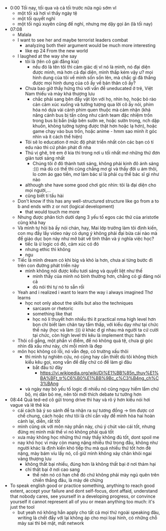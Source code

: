 - 0:00 Tối nay, tối qua và cả tối trước nữa ngủ sớm vl
	- một tối xả hơi vì thấy ngày tệ
	- một tối quyết nghỉ
	- một tối ngủ xuyên cũng để nghỉ, nhưng mẹ dậy gọi ăn (là tối nay)
- 07:08
	- Malala
	- I want to see her and maybe terrorist leaders combat
		- analyzing both their argument would be much more interesting
		- like ep 24 From the new world
	- I laughed at the way she say
		- tôi là (tên cô gái đằng kia)
			- nếu đó là tên tôi thì cảm giác dị vl nó là mình, nó đại diện được mình, mà hơn cả đại diện, mình thấp kém vậy ư? mọi hình dung của tôi về mình sồn sồn lên, mà chắc gì đã thắng được mọi hình dung của cô ấy về bản thân cô ấy?
		- Chưa bao giờ thấy hứng thú với vấn đề uneducated ở trẻ, Việt Nam thiếu và mày khá thượng lưu
			- chắc phải sang bên đấy vật lộn với họ, nhìn họ, hoặc bỏ rào cản cảm xúc xuống và tưởng tượng qua lời cô ấy nói, phim hóa nó dựa vài cảnh phim quen thuộc mà cảm nhận (khả năng cảnh bus bị tấn công như cảnh team đặc nhiệm trốn trong bus bị bắn (nấp bên sườn xe, hoặc sườn trong, nch dập khuôn, không tưởng tượng được thật hơn hoặc lạ hơn), hoặc game chạy vào bus trốn, hoặc anime - hmm sao mình ít góc nhìn và ít cách thể hiện)
		- Tôi sẽ lo education ở mức độ phát triển nhất còn các bạn có tí edu nào thì cứ phân phát đi nha
		- Thú vị ghê, trẻ em ở kia thì trong nơi u tối nhất mơ những thứ đơn giản tươi sáng nhất
			- Chúng tôi ở đô thành tươi sáng, không phải kinh đô ánh sáng :))) mà dù có thế thì cũng chẳng mơ gì và thấy đời u ám thôi, lo cơm áo gạo tiền, mơ làm bác sĩ là phải cụ thể bác sĩ gì như nào
		- although she have some good chơi góc nhìn: tôi là đại diện cho mọi người,...
		- cũng biết tí tấu hài
	- Don't know if this has any well-structured structure like go from a to b and ends with z or not (logical development)
		- that would touch me more
	- Nhưng được phân tích dưới dạng 3 yếu tố egos các thứ của aristotle cũng khá hay
	- Và mình tự hỏi bà ấy nói chán, hay, Mai lớp trưởng làm tôi định kiến, con mụ đấy lấy video này có dụng ý không phải đại bừa cái nào mà để giáo dục bọn này như mở bát về tinh thần và ý nghĩa việc học?
		- tiếc là ừ logic có đó, cảm xúc có đó
		- nhưng ethic thì không
		- ngu
	- Tiếc là mình dream có khi big và khó ỉa hơn, chưa ai từng bước đi trên con đường phát triển này
		- mình không nói được kiểu tươi sáng và quyết liệt như thế
			- mình thấy của mình nó bình thường hơn, chẳng có gì đáng nói cả
			- dù nói thì tự nó to sẵn rồi
	- Yeah and i realized i want to learn the way i always imagined Thơ learns
		- học not only about the skills but also the techniques
			- sarcasm or rhetoric
			- something like that
			- học nó lí thuyết hơn nhiều thì ít practical nma high level hơn bọn chỉ biết làm chân tay tầm thấp, với kiểu dạy như tại chức thế này (học và làm :))) ừ khác đ gì nhau mà người ta cứ cười tại chức, còn high level thì kêu là implement thực hành
	- Thôi cố gắng, một phần vì điểm, để nó không quá tệ, chưa gì góc nhìn đã xấu như này, chỉ mỗi mình là đẹp
	- môn học không có lỗi, nó vẫn đẹp, có trường xấu thôi
		- thì mình tự nghiên cứu, nó cũng hay cần thiết dù tôi không thích kiểu kêu gọi, xong vẫn để đấy chứ có để làm gì đâu
			- bắt đầu từ đây
				- https://vi.wikipedia.org/wiki/Di%E1%BB%85n_thuy%E1%BA%BFt_tr%C6%B0%E1%BB%9Bc_c%C3%B4ng_ch%C3%BAng
		- và ngày nay bỏ yếu tố logic đi nhiều nó cũng nguy hiểm lắm chứ bộ, mị dân bỏ mẹ, nên tôi mới thích debate tư tưởng hơn
- 08:44 Quả ted-ed cô gửi trong drive thì hay và rõ ý hơn kiểu nói hơi vague và lê thê kia
	- cái cách bà ý so sánh để ta nhận ra sự tương đồng -> tìm được cơ chế chung, cách hoặc như tôi là chỉ cần vậy để mình hòa hai hoàn cảnh lại, diễn, rất tốt
	- mình cũng ok với môn này phần này, chú ý chút vào cái tốt, nhưng đừng mị mình mãi thế vì nó không phải quá tốt
	- xưa mày không học những thứ máy thấy không đủ tốt, dont spoil me
	- nay khó học vì mày còn mang nặng nhiều thứ trong đầu, không như người khác là định kiến khó tiếp thu mà quá nhiều thứ tốt hơn đè nặng, mày bám víu lấy nó, cố giữ mình không xảy chân khỏi ngai vàng thượng lưu
		- không thất bại nhiều, đúng hơn là không thất bại ở nơi thảm hại
		- chỉ thất bại ở nơi cao sang
			- thế nên nó có hạn chế đó chứ không phải mày ngủ quên trên chiến thắng đâu, là mày dè chừng
- To speak english good or practice something, anything to reach good extent, accept your failure and dont self-focus, dont affaid, understand that nobody cares, see yourself in a developing progress, or convince yourself it cannot represent all of you or mean anything too much: it's just the tool
	- but yeah nó không hẳn apply cho tất cả mọi thứ ngoài speaking đâu, writing là chết đấy với lại không áp cho mọi loại hình, có những chỗ mày sai thì bẽ mặt, mất network